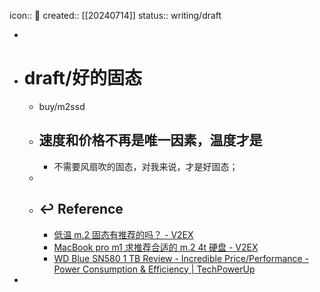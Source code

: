 icon:: 📝
created:: [[20240714]]
status:: writing/draft

-
- # draft/好的固态
  - buy/m2ssd
  - ## 速度和价格不再是唯一因素，温度才是
    - 不需要风扇吹的固态，对我来说，才是好固态；
  -
  - ## ↩ Reference
    - [低温 m.2 固态有推荐的吗？ - V2EX](https://hk.v2ex.com/t/1050695)
    - [MacBook pro m1 求推荐合适的 m.2 4t 硬盘 - V2EX](https://v2ex.com/t/974018)
    - [WD Blue SN580 1 TB Review - Incredible Price/Performance - Power Consumption & Efficiency | TechPowerUp](https://www.techpowerup.com/review/wd-blue-sn580-1-tb/7.html)
-